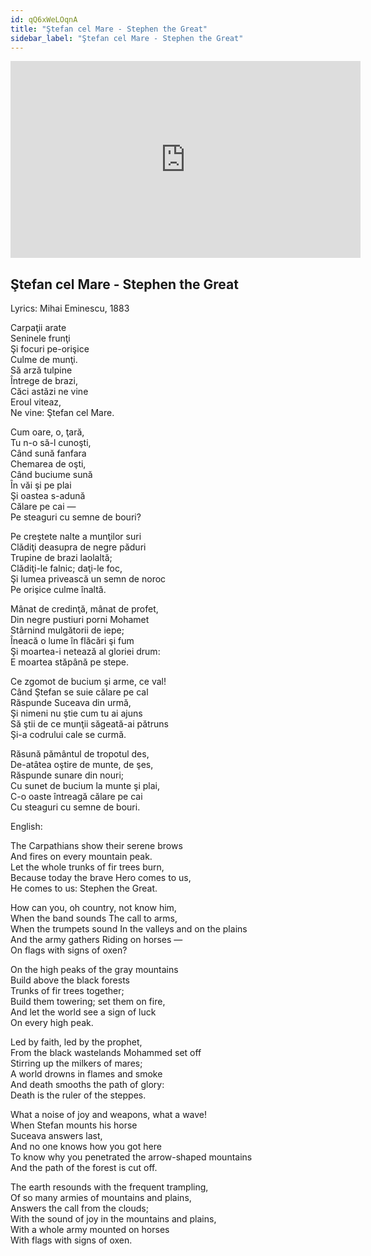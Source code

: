 ```yaml
---
id: qQ6xWeLOqnA
title: "Ştefan cel Mare - Stephen the Great"
sidebar_label: "Ştefan cel Mare - Stephen the Great"
---
```


<div class="video-float-container">
  <iframe
    width="560"
    height="315"
    src="https://www.youtube.com/embed/qQ6xWeLOqnA"
    title="YouTube video player"
    frameborder="0"
    allow="accelerometer; autoplay; clipboard-write; encrypted-media; gyroscope; picture-in-picture; web-share"
    referrerpolicy="strict-origin-when-cross-origin"
    allowfullscreen
  ></iframe>
</div>

## Ştefan cel Mare - Stephen the Great

Lyrics: Mihai Eminescu, 1883

Carpaţii arate   
Seninele frunţi  
Şi focuri pe-orişice   
Culme de munţi.  
Să arză tulpine   
Întrege de brazi,  
Căci astăzi ne vine   
Eroul viteaz,  
Ne vine: Ştefan cel Mare.

Cum oare, o, ţară,   
Tu n-o să-l cunoşti,  
Când sună fanfara   
Chemarea de oşti,  
Când buciume sună   
În văi şi pe plai  
Şi oastea s-adună   
Călare pe cai —  
Pe steaguri cu semne de bouri?

Pe creştete nalte a munţilor suri  
Clădiţi deasupra de negre păduri  
Trupine de brazi laolaltă;  
Clădiţi-le falnic; daţi-le foc,  
Şi lumea privească un semn de noroc  
Pe orişice culme înaltă.

Mânat de credinţă, mânat de profet,  
Din negre pustiuri porni Mohamet  
Stârnind mulgătorii de iepe;  
Îneacă o lume în flăcări şi fum  
Şi moartea-i netează al gloriei drum:  
E moartea stăpână pe stepe.

Ce zgomot de bucium şi arme, ce val!  
Când Ştefan se suie călare pe cal  
Răspunde Suceava din urmă,  
Şi nimeni nu ştie cum tu ai ajuns  
Să ştii de ce munţii săgeată-ai pătruns  
Şi-a codrului cale se curmă.

Răsună pământul de tropotul des,  
De-atâtea oştire de munte, de şes,  
Răspunde sunare din nouri;  
Cu sunet de bucium la munte şi plai,  
C-o oaste întreagă călare pe cai  
Cu steaguri cu semne de bouri.

English:

The Carpathians show their serene brows  
And fires on every mountain peak.  
Let the whole trunks of fir trees burn,  
Because today the brave Hero comes to us,  
He comes to us: Stephen the Great.

How can you, oh country, not know him,  
When the band sounds The call to arms,  
When the trumpets sound In the valleys and on the plains  
And the army gathers Riding on horses —  
On flags with signs of oxen?

On the high peaks of the gray mountains  
Build above the black forests  
Trunks of fir trees together;  
Build them towering; set them on fire,  
And let the world see a sign of luck  
On every high peak.

Led by faith, led by the prophet,  
From the black wastelands Mohammed set off  
Stirring up the milkers of mares;  
A world drowns in flames and smoke  
And death smooths the path of glory:  
Death is the ruler of the steppes.

What a noise of joy and weapons, what a wave!  
When Stefan mounts his horse  
Suceava answers last,  
And no one knows how you got here  
To know why you penetrated the arrow-shaped mountains  
And the path of the forest is cut off.

The earth resounds with the frequent trampling,  
Of so many armies of mountains and plains,  
Answers the call from the clouds;  
With the sound of joy in the mountains and plains,  
With a whole army mounted on horses  
With flags with signs of oxen.
